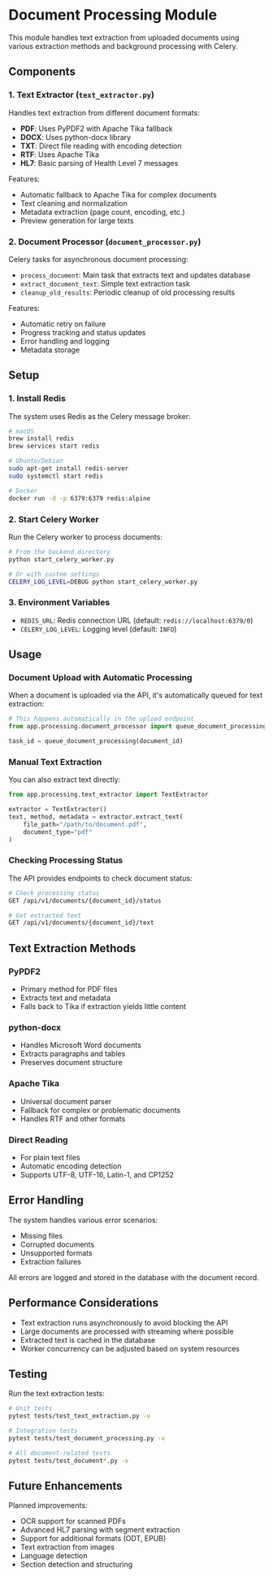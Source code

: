 # Document Processing Module

This module handles text extraction from uploaded documents using various extraction methods and background processing with Celery.

## Components

### 1. Text Extractor (`text_extractor.py`)
Handles text extraction from different document formats:
- **PDF**: Uses PyPDF2 with Apache Tika fallback
- **DOCX**: Uses python-docx library
- **TXT**: Direct file reading with encoding detection
- **RTF**: Uses Apache Tika
- **HL7**: Basic parsing of Health Level 7 messages

Features:
- Automatic fallback to Apache Tika for complex documents
- Text cleaning and normalization
- Metadata extraction (page count, encoding, etc.)
- Preview generation for large texts

### 2. Document Processor (`document_processor.py`)
Celery tasks for asynchronous document processing:
- `process_document`: Main task that extracts text and updates database
- `extract_document_text`: Simple text extraction task
- `cleanup_old_results`: Periodic cleanup of old processing results

Features:
- Automatic retry on failure
- Progress tracking and status updates
- Error handling and logging
- Metadata storage

## Setup

### 1. Install Redis
The system uses Redis as the Celery message broker:

```bash
# macOS
brew install redis
brew services start redis

# Ubuntu/Debian
sudo apt-get install redis-server
sudo systemctl start redis

# Docker
docker run -d -p 6379:6379 redis:alpine
```

### 2. Start Celery Worker
Run the Celery worker to process documents:

```bash
# From the backend directory
python start_celery_worker.py

# Or with custom settings
CELERY_LOG_LEVEL=DEBUG python start_celery_worker.py
```

### 3. Environment Variables
- `REDIS_URL`: Redis connection URL (default: `redis://localhost:6379/0`)
- `CELERY_LOG_LEVEL`: Logging level (default: `INFO`)

## Usage

### Document Upload with Automatic Processing
When a document is uploaded via the API, it's automatically queued for text extraction:

```python
# This happens automatically in the upload endpoint
from app.processing.document_processor import queue_document_processing

task_id = queue_document_processing(document_id)
```

### Manual Text Extraction
You can also extract text directly:

```python
from app.processing.text_extractor import TextExtractor

extractor = TextExtractor()
text, method, metadata = extractor.extract_text(
    file_path="/path/to/document.pdf",
    document_type="pdf"
)
```

### Checking Processing Status
The API provides endpoints to check document status:

```bash
# Check processing status
GET /api/v1/documents/{document_id}/status

# Get extracted text
GET /api/v1/documents/{document_id}/text
```

## Text Extraction Methods

### PyPDF2
- Primary method for PDF files
- Extracts text and metadata
- Falls back to Tika if extraction yields little content

### python-docx
- Handles Microsoft Word documents
- Extracts paragraphs and tables
- Preserves document structure

### Apache Tika
- Universal document parser
- Fallback for complex or problematic documents
- Handles RTF and other formats

### Direct Reading
- For plain text files
- Automatic encoding detection
- Supports UTF-8, UTF-16, Latin-1, and CP1252

## Error Handling

The system handles various error scenarios:
- Missing files
- Corrupted documents
- Unsupported formats
- Extraction failures

All errors are logged and stored in the database with the document record.

## Performance Considerations

- Text extraction runs asynchronously to avoid blocking the API
- Large documents are processed with streaming where possible
- Extracted text is cached in the database
- Worker concurrency can be adjusted based on system resources

## Testing

Run the text extraction tests:

```bash
# Unit tests
pytest tests/test_text_extraction.py -v

# Integration tests
pytest tests/test_document_processing.py -v

# All document-related tests
pytest tests/test_document*.py -v
```

## Future Enhancements

Planned improvements:
- OCR support for scanned PDFs
- Advanced HL7 parsing with segment extraction
- Support for additional formats (ODT, EPUB)
- Text extraction from images
- Language detection
- Section detection and structuring